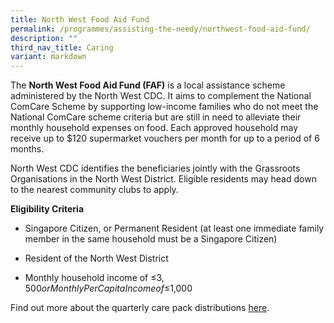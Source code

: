 ```yaml
---
title: North West Food Aid Fund
permalink: /programmes/assisting-the-needy/northwest-food-aid-fund/
description: ""
third_nav_title: Caring
variant: markdown
---
```

The **North West Food Aid Fund (FAF)** is a local assistance scheme administered by the North West CDC. It aims to complement the National ComCare Scheme by supporting low-income families who do not meet the National ComCare scheme criteria but are still in need to alleviate their monthly household expenses on food. Each approved household may receive up to $120 supermarket vouchers per month for up to a period of 6 months.

North West CDC identifies the beneficiaries jointly with the Grassroots Organisations in the North West District. Eligible residents may head down to the nearest community clubs to apply.

**Eligibility Criteria**

*	Singapore Citizen, or Permanent Resident (at least one immediate family member in the same household must be a Singapore Citizen)

*	Resident of the North West District

*	Monthly household income of ≤$3,500 or Monthly Per Capita Income of ≤$1,000

Find out more about the quarterly care pack distributions [here](https://northwest.cdc.gov.sg/programmes/connecting-the-community/nw-serviceweeks/).